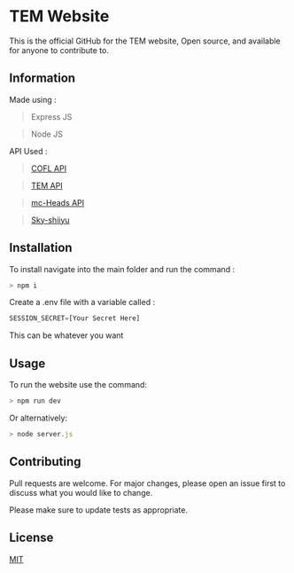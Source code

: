 # TEM Website

This is the official GitHub for the TEM website, Open source, and available for anyone to contribute to.

## Information

Made using :
> Express JS 

> Node JS

API Used :
> [COFL API](https://sky.coflnet.com/api/index.html)

> [TEM API](https://api.tem.cx/)

> [mc-Heads API](https://mc-heads.net/)

> [Sky-shiiyu](https://sky.shiiyu.moe/)

## Installation

To install navigate into the main folder and run the command :

```bash
> npm i
```
Create a .env file with a variable called :
```javascript
SESSION_SECRET=[Your Secret Here]
```
This can be whatever you want

## Usage

To run the website use the command:
```javascript
> npm run dev
```

Or alternatively:
```javascript
> node server.js
```

## Contributing
Pull requests are welcome. For major changes, please open an issue first to discuss what you would like to change.

Please make sure to update tests as appropriate.

## License
[MIT](https://choosealicense.com/licenses/mit/)
